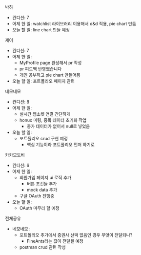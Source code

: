 박하

- 컨디션: 7
- 어제 한 일: watchlist 라이브러리 이용해서 d&d 적용, pie chart 만듬
- 오늘 할 일: line chart 만들 예정

제이

- 컨디션: 7
- 어제 한 일: 
	- MyProfile page 완성해서 pr 작성
	- pr 피드백 반영했습니다
	- 개인 공부하고 pie chart 만들어봄
- 오늘 할 일: 포트폴리오 페이지 관련 

네모네모

- 컨디션: 8
- 어제 한 일: 
	- 실시간 웹소켓 연결 간단하게
	- honux 미팅, 종목 데이터 초기화 작업 
		- 종가 데이터가 없어서 null로 넣었음
- 오늘 할 일: 
	- 포트폴리오 crud 구현 예정
		- 핵심 기능이라 포트폴리오 먼저 하기로


카카모토비

- 컨디션: 6
- 어제 한 일: 
	- 회원가입 페이지 ui 로직 추가
		- 버튼 조건들 추가
		- mock data 추가
	- 구글 OAuth 진행중
- 오늘 할 일: 
	- OAuth 마무리 할 예정

전체공유
- 네모네모 : 
	- 포트폴리오 추가에서 증권사 선택 없음인 경우 무엇이 전달되나?
		- FineAnts라는 값이 전달될 예정
	- postman crud 관련 작성
